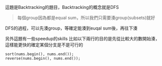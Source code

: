 這題是Backtracking的題目，Backtracking的概念就是DFS
> 每個group因為都是equal sum，所以我們只需要湊group(subsets)就好

DFS的過程，可以先湊group，等確定能湊到euqal sum後，再往下湊


另外這題有一些speedup的skills
比如以下兩行的目的是先從比較大的數開始湊，這樣能更快的確定某個分支是不是可行的
```
sort(nums.begin(), nums.end());
reverse(nums.begin(), nums.end());
```